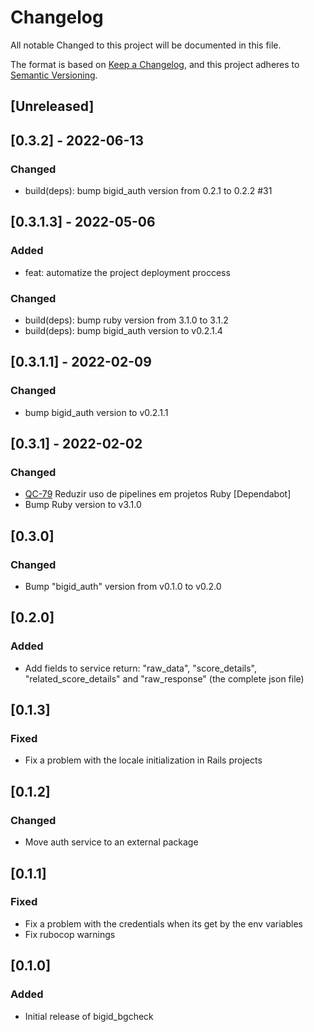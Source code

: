 # Changelog

All notable Changed to this project will be documented in this file.

The format is based on [Keep a Changelog](https://keepachangelog.com/en/1.0.0/),
and this project adheres to [Semantic Versioning](https://semver.org/spec/v2.0.0.html).

## [Unreleased]

## [0.3.2] - 2022-06-13

### Changed

- build(deps): bump bigid_auth version from 0.2.1 to 0.2.2 #31

## [0.3.1.3] - 2022-05-06

### Added

- feat: automatize the project deployment proccess

### Changed

- build(deps): bump ruby version from 3.1.0 to 3.1.2
- build(deps): bump bigid_auth version to v0.2.1.4

## [0.3.1.1] - 2022-02-09

### Changed

- bump bigid_auth version to v0.2.1.1

## [0.3.1] - 2022-02-02

### Changed

- [QC-79](https://qflash.atlassian.net/jira/software/projects/QC/boards/31?selectedIssue=QC-79)
Reduzir uso de pipelines em projetos Ruby [Dependabot]
- Bump Ruby version to v3.1.0

## [0.3.0]

### Changed

- Bump "bigid_auth" version from v0.1.0 to v0.2.0

## [0.2.0]

### Added

- Add fields to service return: "raw_data", "score_details", "related_score_details" and "raw_response" (the complete json file)

## [0.1.3]

### Fixed

- Fix a problem with the locale initialization in Rails projects

## [0.1.2]

### Changed

- Move auth service to an external package

## [0.1.1]

### Fixed

- Fix a problem with the credentials when its get by the env variables
- Fix rubocop warnings

## [0.1.0]

### Added

- Initial release of bigid_bgcheck
